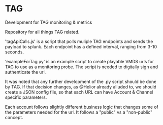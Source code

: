 # TAG
Development for TAG monitoring &amp; metrics

Repository for all things TAG related. 

'tagApiCalls.js' is a script that polls muliple TAG endpoints and sends the payload to splunk. Each endpoint has a defined interval, ranging from 3-10 seconds. 

'exampleForTag.py' is an example script to create playable VMDS urls for TAG to use as a monitoring probe. The script is needed to digitally sign and authenticate the url.

It was noted that any further development of the .py script should be done by TAG. If that decision changes, as @Helior already alluded to, we should create a JSON config file, so that each URL can have Account & Channel specific parameters. 

Each account follows slightly different business logic that changes some of the parameters needed for the url. It follows a "public" vs a "non-public" concept.
